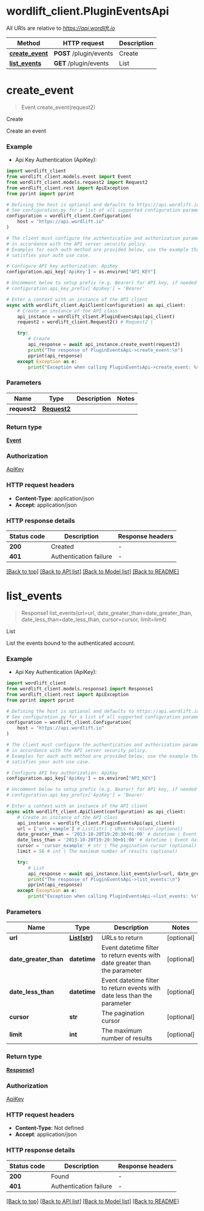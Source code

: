 # wordlift_client.PluginEventsApi

All URIs are relative to *https://api.wordlift.io*

Method | HTTP request | Description
------------- | ------------- | -------------
[**create_event**](PluginEventsApi.md#create_event) | **POST** /plugin/events | Create
[**list_events**](PluginEventsApi.md#list_events) | **GET** /plugin/events | List


# **create_event**
> Event create_event(request2)

Create

Create an event

### Example

* Api Key Authentication (ApiKey):

```python
import wordlift_client
from wordlift_client.models.event import Event
from wordlift_client.models.request2 import Request2
from wordlift_client.rest import ApiException
from pprint import pprint

# Defining the host is optional and defaults to https://api.wordlift.io
# See configuration.py for a list of all supported configuration parameters.
configuration = wordlift_client.Configuration(
    host = "https://api.wordlift.io"
)

# The client must configure the authentication and authorization parameters
# in accordance with the API server security policy.
# Examples for each auth method are provided below, use the example that
# satisfies your auth use case.

# Configure API key authorization: ApiKey
configuration.api_key['ApiKey'] = os.environ["API_KEY"]

# Uncomment below to setup prefix (e.g. Bearer) for API key, if needed
# configuration.api_key_prefix['ApiKey'] = 'Bearer'

# Enter a context with an instance of the API client
async with wordlift_client.ApiClient(configuration) as api_client:
    # Create an instance of the API class
    api_instance = wordlift_client.PluginEventsApi(api_client)
    request2 = wordlift_client.Request2() # Request2 | 

    try:
        # Create
        api_response = await api_instance.create_event(request2)
        print("The response of PluginEventsApi->create_event:\n")
        pprint(api_response)
    except Exception as e:
        print("Exception when calling PluginEventsApi->create_event: %s\n" % e)
```



### Parameters


Name | Type | Description  | Notes
------------- | ------------- | ------------- | -------------
 **request2** | [**Request2**](Request2.md)|  | 

### Return type

[**Event**](Event.md)

### Authorization

[ApiKey](../README.md#ApiKey)

### HTTP request headers

 - **Content-Type**: application/json
 - **Accept**: application/json

### HTTP response details

| Status code | Description | Response headers |
|-------------|-------------|------------------|
**200** | Created |  -  |
**401** | Authentication failure |  -  |

[[Back to top]](#) [[Back to API list]](../README.md#documentation-for-api-endpoints) [[Back to Model list]](../README.md#documentation-for-models) [[Back to README]](../README.md)

# **list_events**
> Response1 list_events(url=url, date_greater_than=date_greater_than, date_less_than=date_less_than, cursor=cursor, limit=limit)

List

List the events bound to the authenticated account.

### Example

* Api Key Authentication (ApiKey):

```python
import wordlift_client
from wordlift_client.models.response1 import Response1
from wordlift_client.rest import ApiException
from pprint import pprint

# Defining the host is optional and defaults to https://api.wordlift.io
# See configuration.py for a list of all supported configuration parameters.
configuration = wordlift_client.Configuration(
    host = "https://api.wordlift.io"
)

# The client must configure the authentication and authorization parameters
# in accordance with the API server security policy.
# Examples for each auth method are provided below, use the example that
# satisfies your auth use case.

# Configure API key authorization: ApiKey
configuration.api_key['ApiKey'] = os.environ["API_KEY"]

# Uncomment below to setup prefix (e.g. Bearer) for API key, if needed
# configuration.api_key_prefix['ApiKey'] = 'Bearer'

# Enter a context with an instance of the API client
async with wordlift_client.ApiClient(configuration) as api_client:
    # Create an instance of the API class
    api_instance = wordlift_client.PluginEventsApi(api_client)
    url = ['url_example'] # List[str] | URLs to return (optional)
    date_greater_than = '2013-10-20T19:20:30+01:00' # datetime | Event datetime filter to return events with date greater than the parameter (optional)
    date_less_than = '2013-10-20T19:20:30+01:00' # datetime | Event datetime filter to return events with date less than the parameter (optional)
    cursor = 'cursor_example' # str | The pagination cursor (optional)
    limit = 56 # int | The maximum number of results (optional)

    try:
        # List
        api_response = await api_instance.list_events(url=url, date_greater_than=date_greater_than, date_less_than=date_less_than, cursor=cursor, limit=limit)
        print("The response of PluginEventsApi->list_events:\n")
        pprint(api_response)
    except Exception as e:
        print("Exception when calling PluginEventsApi->list_events: %s\n" % e)
```



### Parameters


Name | Type | Description  | Notes
------------- | ------------- | ------------- | -------------
 **url** | [**List[str]**](str.md)| URLs to return | [optional] 
 **date_greater_than** | **datetime**| Event datetime filter to return events with date greater than the parameter | [optional] 
 **date_less_than** | **datetime**| Event datetime filter to return events with date less than the parameter | [optional] 
 **cursor** | **str**| The pagination cursor | [optional] 
 **limit** | **int**| The maximum number of results | [optional] 

### Return type

[**Response1**](Response1.md)

### Authorization

[ApiKey](../README.md#ApiKey)

### HTTP request headers

 - **Content-Type**: Not defined
 - **Accept**: application/json

### HTTP response details

| Status code | Description | Response headers |
|-------------|-------------|------------------|
**200** | Found |  -  |
**401** | Authentication failure |  -  |

[[Back to top]](#) [[Back to API list]](../README.md#documentation-for-api-endpoints) [[Back to Model list]](../README.md#documentation-for-models) [[Back to README]](../README.md)

